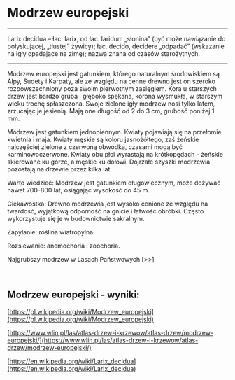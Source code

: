 # Modrzew europejski

---
Larix decidua – łac. larix, od łac. laridum „słonina” (być może nawiązanie do połyskującej, „tłustej” żywicy); łac. decido, decidere „odpadać” (wskazanie na igły opadające na zimę); nazwa znana od czasów starożytnych.

---
Modrzew europejski jest gatunkiem, którego naturalnym środowiskiem są Alpy, Sudety i Karpaty, ale ze względu na cenne drewno jest on szeroko rozpowszechniony poza swoim pierwotnym zasięgiem. Kora u starszych drzew jest bardzo gruba i głęboko spękana, korona wysmukła, w starszym wieku trochę spłaszczona. Swoje zielone igły modrzew nosi tylko latem, zrzucając je jesienią. Mają one długość od 2 do 3 cm, grubość poniżej 1 mm.

Modrzew jest gatunkiem jednopiennym. Kwiaty pojawiają się na przełomie kwietnia i maja. Kwiaty męskie są koloru jasnożółtego, zaś żeńskie najczęściej zielone z czerwoną obwódką, czasami mogą być karminowoczerwone. Kwiaty obu płci wyrastają na krótkopędach - żeńskie skierowane ku górze, a męskie ku dołowi. Dojrzałe szyszki modrzewia pozostają na drzewie przez kilka lat.

Warto wiedzieć: Modrzew jest gatunkiem długowiecznym, może dożywać nawet 700-800 lat, osiągając wysokość do 45 m.

Ciekawostka: Drewno modrzewia jest wysoko cenione ze względu na twardość, wyjątkową odporność na gnicie i łatwość obróbki. Często wykorzystuje się je w budownictwie sakralnym.

Zapylanie: roślina wiatropylna.

Rozsiewanie: anemochoria i zoochoria.

Najgrubszy modrzew w Lasach Państwowych [>>]

 

## Modrzew europejski - wyniki:
[https://pl.wikipedia.org/wiki/Modrzew_europejski](https://pl.wikipedia.org/wiki/Modrzew_europejski)

[https://www.wlin.pl/las/atlas-drzew-i-krzewow/atlas-drzew/modrzew-europejski/](https://www.wlin.pl/las/atlas-drzew-i-krzewow/atlas-drzew/modrzew-europejski/)

[https://en.wikipedia.org/wiki/Larix_decidua](https://en.wikipedia.org/wiki/Larix_decidua)


